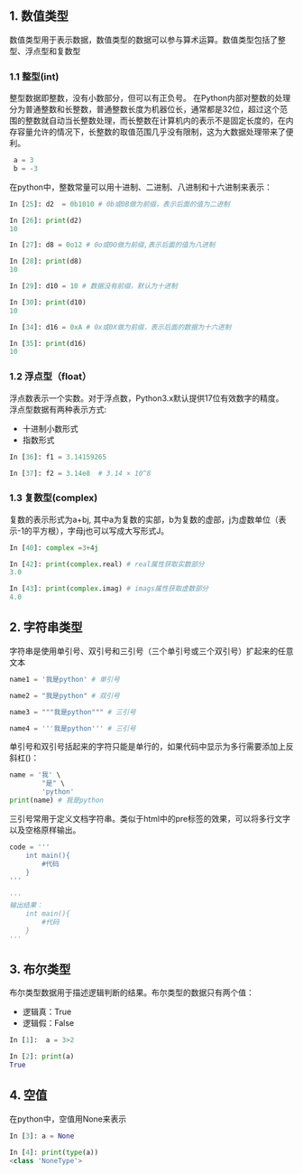 ## 1. 数值类型
数值类型用于表示数据，数值类型的数据可以参与算术运算。数值类型包括了整型、浮点型和复数型

### 1.1 整型(int)
整型数据即整数，没有小数部分，但可以有正负号。
在Python内部对整数的处理分为普通整数和长整数，普通整数长度为机器位长，通常都是32位，超过这个范围的整数就自动当长整数处理，而长整数在计算机内的表示不是固定长度的，在内存容量允许的情况下，长整数的取值范围几乎没有限制，这为大数据处理带来了便利。
```python
 a = 3
 b = -3
```
在python中，整数常量可以用十进制、二进制、八进制和十六进制来表示：
```python
In [25]: d2  = 0b1010 # 0b或0B做为前缀，表示后面的值为二进制

In [26]: print(d2)
10

In [27]: d8 = 0o12 # 0o或0O做为前缀,表示后面的值为八进制

In [28]: print(d8)
10

In [29]: d10 = 10 # 数据没有前缀，默认为十进制

In [30]: print(d10)
10

In [34]: d16 = 0xA # 0x或0X做为前缀，表示后面的数据为十六进制

In [35]: print(d16)
10

```
### 1.2 浮点型（float）
浮点数表示一个实数。对于浮点数，Python3.x默认提供17位有效数字的精度。
浮点型数据有两种表示方式:
- 十进制小数形式
- 指数形式

```python
In [36]: f1 = 3.14159265

In [37]: f2 = 3.14e8  # 3.14 × 10^8
```
### 1.3 复数型(complex)
复数的表示形式为a+bj, 其中a为复数的实部，b为复数的虚部，j为虚数单位（表示-1的平方根），字母j也可以写成大写形式J。
```python
In [40]: complex =3+4j

In [42]: print(complex.real) # real属性获取实数部分
3.0

In [43]: print(complex.imag) # imags属性获取虚数部分
4.0
```
## 2. 字符串类型
字符串是使用单引号、双引号和三引号（三个单引号或三个双引号）扩起来的任意文本
```python
name1 = '我是python' # 单引号

name2 = "我是python" # 双引号

name3 = """我是python""" # 三引号

name4 = '''我是python''' # 三引号
```
单引号和双引号括起来的字符只能是单行的，如果代码中显示为多行需要添加上反斜杠(\)：
```python
name = '我' \
        "是" \
        'python'
print(name) # 我是python
```
三引号常用于定义文档字符串。类似于html中的pre标签的效果，可以将多行文字以及空格原样输出。
```python
code = '''
    int main(){
        #代码
    }
'''

'''
输出结果：
    int main(){
        #代码
    }
'''
```
## 3. 布尔类型
布尔类型数据用于描述逻辑判断的结果。布尔类型的数据只有两个值：
- 逻辑真：True
- 逻辑假：False

```python
In [1]:  a = 3>2

In [2]: print(a)
True
```
## 4. 空值

在python中，空值用None来表示
```python
In [3]: a = None

In [4]: print(type(a))
<class 'NoneType'>
```